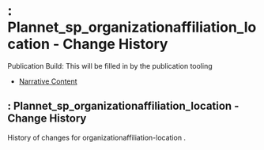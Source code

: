 # : Plannet\_sp\_organizationaffiliation\_location - Change History

Publication Build: This will be filled in by the publication tooling

* [Narrative Content](SearchParameter-organizationaffiliation-location.html)

## : Plannet\_sp\_organizationaffiliation\_location - Change History

History of changes for organizationaffiliation-location .